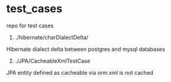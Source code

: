 test_cases
==========

repo for test cases


1) ./hibernate/charDialectDelta/

Hibernate dialect delta between postgres and mysql databases

2) ./JPA/CacheableXmlTestCase

JPA entity defined as cacheable via orm.xml is not cached

